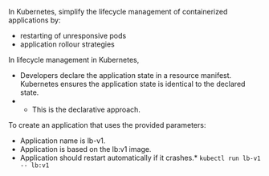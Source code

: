 In Kubernetes, simplify the lifecycle management of containerized applications by:
- restarting of unresponsive pods
- application rollour strategies

In lifecycle management in Kubernetes,
- Developers declare the application state in a resource manifest. Kubernetes ensures the application state is identical to the declared state. 
- - This is the declarative approach. 

To create an application that uses the provided parameters:
- Application name is lb-v1.
- Application is based on the lb:v1 image.
- Application should restart automatically if it crashes.* ```kubectl run lb-v1 -- lb:v1```</p>
